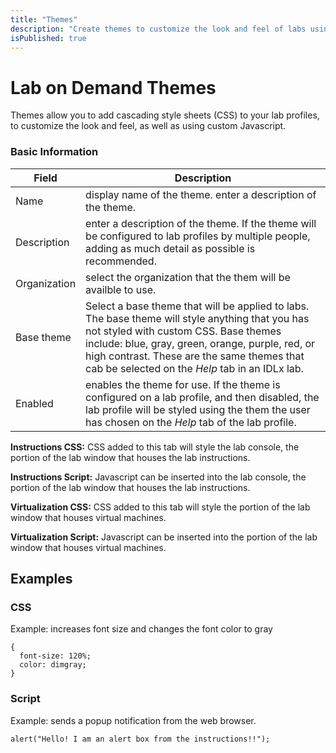 ```yaml
---
title: "Themes"
description: "Create themes to customize the look and feel of labs using CSS, and JavaScript."
isPublished: true
---
```


# Lab on Demand Themes

Themes allow you to add cascading style sheets (CSS) to your lab profiles, to customize the look and feel, as well as using custom Javascript.

### Basic Information 
|Field|Description|
|--|--|
|Name | display name of the theme. enter a description of the theme.| 
|Description| enter a description of the theme. If the theme will be configured to lab profiles by multiple people, adding as much detail as possible is recommended.|
|Organization|select the organization that the them will be availble to use.|
|Base theme|Select a base theme that will be applied to labs. The base theme will style anything that you has not styled with custom CSS. Base themes include: blue, gray, green, orange, purple, red, or high contrast. These are the same themes that cab be selected on the _Help_ tab in an IDLx lab.|
|Enabled| enables the theme for use. If the theme is configured on a lab profile, and then disabled, the lab profile will be styled using the them the user has chosen on the _Help_ tab of the lab profile.|

**Instructions CSS:** CSS added to this tab will style the lab console, the portion of the lab window that houses the lab instructions.

**Instructions Script:** Javascript can be inserted into the lab console, the portion of the lab window that houses the lab instructions.

**Virtualization CSS:** CSS added to this tab will style the portion of the lab window that houses virtual machines. 

**Virtualization Script:** Javascript can be inserted into the portion of the lab window that houses virtual machines.

## Examples

### CSS

Example: increases font size and changes the font color to gray

```linenums
{
  font-size: 120%;
  color: dimgray;
}
```

### Script

Example: sends a popup notification from the web browser.

```linenums
alert("Hello! I am an alert box from the instructions!!");
```

